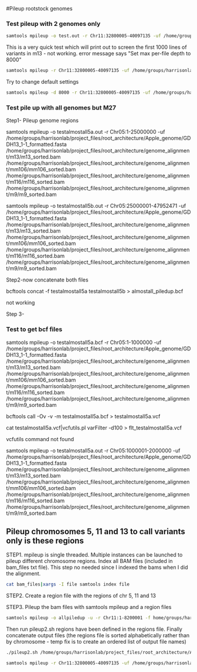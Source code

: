 #Pileup rootstock genomes

### Test pileup with 2 genomes only

```bash
samtools mpileup -o test.out -r Chr11:32800005-40097135 -uf /home/groups/harrisonlab/project_files/root_architecture/Apple_genome/GDDH13_1-1_formatted.fasta /home/groups/harrisonlab/project_files/root_architecture/genome_alignment/m13/m13_sorted.bam
```

This is a very quick test which will print out to screen the first 1000 lines of variants in m13 - not working. error message says "Set max per-file depth to 8000"

```bash
samtools mpileup -r Chr11:32800005-40097135 -uf /home/groups/harrisonlab/project_files/root_architecture/Apple_genome/GDDH13_1-1_formatted.fasta /home/groups/harrisonlab/project_files/root_architecture/genome_alignment/m13/m13_sorted.bam|bcftools view|head -n 1000
```

Try to change default settings

```bash
samtools mpileup -d 8000 -r Chr11:32800005-40097135 -uf /home/groups/harrisonlab/project_files/root_architecture/Apple_genome/GDDH13_1-1_formatted.fasta /home/groups/harrisonlab/project_files/root_architecture/genome_alignment/m13/m13_sorted.bam|bcftools view|head -n 1000
```
### Test pile up with all genomes but M27
Step1- Pileup genome regions

samtools mpileup -o testalmostall5a.out -r Chr05:1-25000000 -uf /home/groups/harrisonlab/project_files/root_architecture/Apple_genome/GDDH13_1-1_formatted.fasta /home/groups/harrisonlab/project_files/root_architecture/genome_alignment/m13/m13_sorted.bam
/home/groups/harrisonlab/project_files/root_architecture/genome_alignment/mm106/mm106_sorted.bam /home/groups/harrisonlab/project_files/root_architecture/genome_alignment/m116/m116_sorted.bam /home/groups/harrisonlab/project_files/root_architecture/genome_alignment/m9/m9_sorted.bam

samtools mpileup -o testalmostall5b.out -r Chr05:25000001-47952471 -uf /home/groups/harrisonlab/project_files/root_architecture/Apple_genome/GDDH13_1-1_formatted.fasta /home/groups/harrisonlab/project_files/root_architecture/genome_alignment/m13/m13_sorted.bam
/home/groups/harrisonlab/project_files/root_architecture/genome_alignment/mm106/mm106_sorted.bam /home/groups/harrisonlab/project_files/root_architecture/genome_alignment/m116/m116_sorted.bam /home/groups/harrisonlab/project_files/root_architecture/genome_alignment/m9/m9_sorted.bam

Step2-now concatenate both files

bcftools concat -f testalmostall5a testalmostall5b > almostall_piledup.bcf

not working

Step 3-

### Test to get bcf files

samtools mpileup -o testalmostall5a.bcf -r Chr05:1-1000000 -uf /home/groups/harrisonlab/project_files/root_architecture/Apple_genome/GDDH13_1-1_formatted.fasta /home/groups/harrisonlab/project_files/root_architecture/genome_alignment/m13/m13_sorted.bam
/home/groups/harrisonlab/project_files/root_architecture/genome_alignment/mm106/mm106_sorted.bam /home/groups/harrisonlab/project_files/root_architecture/genome_alignment/m116/m116_sorted.bam /home/groups/harrisonlab/project_files/root_architecture/genome_alignment/m9/m9_sorted.bam

bcftools call -Ov -v -m testalmostall5a.bcf > testalmostall5a.vcf

cat testalmostall5a.vcf|vcfutils.pl varFilter -d100 > flt_testalmostall5a.vcf

vcfutils command not found

samtools mpileup -o testalmostall5a.out -r Chr05:1000001-2000000 -uf /home/groups/harrisonlab/project_files/root_architecture/Apple_genome/GDDH13_1-1_formatted.fasta /home/groups/harrisonlab/project_files/root_architecture/genome_alignment/m13/m13_sorted.bam
/home/groups/harrisonlab/project_files/root_architecture/genome_alignment/mm106/mm106_sorted.bam /home/groups/harrisonlab/project_files/root_architecture/genome_alignment/m116/m116_sorted.bam /home/groups/harrisonlab/project_files/root_architecture/genome_alignment/m9/m9_sorted.bam





## Pileup chromosomes 5, 11 and 13 to call variants only is these regions


STEP1. mpileup is single threaded. Multiple instances can be launched to pileup different chromosome regions.
Index all BAM files (included in bam_files txt file). This step no needed since I indexed the bams when I did the alignment.

```bash
cat bam_files|xargs -I file samtools index file
```
STEP2. Create a region file with the regions of chr 5, 11 and 13

STEP3. Pileup the bam files with samtools mpileup and a region files

```bash
samtools mpileup -o allpiledup -u -r Chr11:1-8200001 -f home/groups/harrisonlab/project_files/root_architecture/Apple_genome/GDDH13_1-1_formatted.fasta home/groups/harrisonlab/project_files/root_architecture/genome_alignment/mm106/mm106_sorted.bam home/groups/harrisonlab/project_files/root_architecture/genome_alignment/m116/m116_sorted.bam home/groups/harrisonlab/project_files/root_architecture/genome_alignment/m9/m9_sorted.bam)
```
Then run pileup2.sh regions have been defined in the regions file. Finally concatenate output files (the regions file is sorted alphabetically rather than by chromosome - temp fix is to create an ordered list of output file names)

```bash
./pileup2.sh /home/groups/harrisonlab/project_files/root_architecture/Apple_genome/GDDH13_1-1_formatted.fasta bam_files /home/groups/harrisonlab/project_files/root_architecture/test_pileup piledup.bcf regions
```

```bash
samtools mpileup -r Chr11:32800005-40097135 -uf /home/groups/harrisonlab/project_files/root_architecture/Apple_genome/GDDH13_1-1_formatted.fasta /home/groups/harrisonlab/project_files/root_architecture/genome_alignment/m13/m13_sorted.bam|bcftools view|head -n 1000
```
